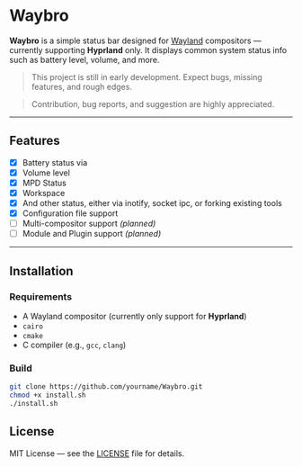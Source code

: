 # Waybro

**Waybro** is a simple status bar designed for [Wayland](https://wayland.freedesktop.org/) compositors — currently supporting **Hyprland** only. It displays common system status info such as battery level, volume, and more.

>  This project is still in early development. Expect bugs, missing features, and rough edges.

>  Contribution, bug reports, and suggestion are highly appreciated.


---

##  Features

- [x] Battery status via
- [x] Volume level
- [x] MPD Status
- [x] Workspace
- [x] And other status, either via inotify, socket ipc, or forking existing tools
- [x] Configuration file support 
- [ ] Multi-compositor support *(planned)*
- [ ] Module and Plugin support *(planned)*

---

##  Installation

### Requirements

- A Wayland compositor (currently only support for **Hyprland**)
- `cairo`
- `cmake`
- C compiler (e.g., `gcc`, `clang`)

### Build

```bash
git clone https://github.com/yourname/Waybro.git
chmod +x install.sh
./install.sh
```

##  License
MIT License — see the [LICENSE](https://github.com/RedenHilal/Waybro?tab=MIT-1-ov-file#) file for details.
